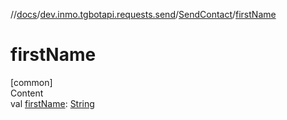 //[docs](../../../index.md)/[dev.inmo.tgbotapi.requests.send](../index.md)/[SendContact](index.md)/[firstName](first-name.md)



# firstName  
[common]  
Content  
val [firstName](first-name.md): [String](https://kotlinlang.org/api/latest/jvm/stdlib/kotlin/-string/index.html)  



